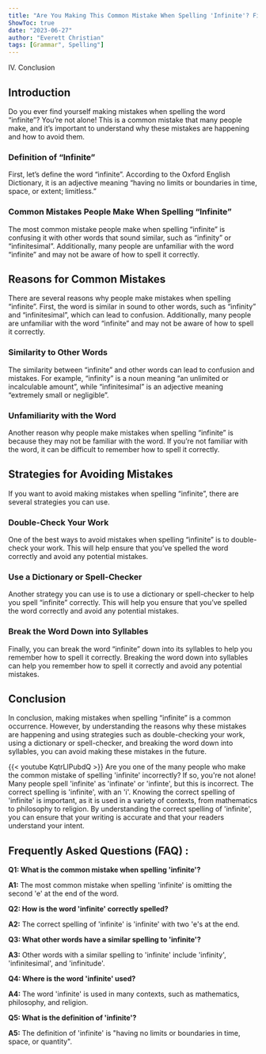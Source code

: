 ```yaml
---
title: "Are You Making This Common Mistake When Spelling 'Infinite'? Find Out Now!"
ShowToc: true 
date: "2023-06-27"
author: "Everett Christian" 
tags: [Grammar", Spelling"]
---
```

IV. Conclusion

## Introduction

Do you ever find yourself making mistakes when spelling the word “infinite”? You’re not alone! This is a common mistake that many people make, and it’s important to understand why these mistakes are happening and how to avoid them.

### Definition of “Infinite”

First, let’s define the word “infinite”. According to the Oxford English Dictionary, it is an adjective meaning “having no limits or boundaries in time, space, or extent; limitless.”

### Common Mistakes People Make When Spelling “Infinite”

The most common mistake people make when spelling “infinite” is confusing it with other words that sound similar, such as “infinity” or “infinitesimal”. Additionally, many people are unfamiliar with the word “infinite” and may not be aware of how to spell it correctly.

## Reasons for Common Mistakes

There are several reasons why people make mistakes when spelling “infinite”. First, the word is similar in sound to other words, such as “infinity” and “infinitesimal”, which can lead to confusion. Additionally, many people are unfamiliar with the word “infinite” and may not be aware of how to spell it correctly.

### Similarity to Other Words

The similarity between “infinite” and other words can lead to confusion and mistakes. For example, “infinity” is a noun meaning “an unlimited or incalculable amount”, while “infinitesimal” is an adjective meaning “extremely small or negligible”.

### Unfamiliarity with the Word

Another reason why people make mistakes when spelling “infinite” is because they may not be familiar with the word. If you’re not familiar with the word, it can be difficult to remember how to spell it correctly.

## Strategies for Avoiding Mistakes

If you want to avoid making mistakes when spelling “infinite”, there are several strategies you can use.

### Double-Check Your Work

One of the best ways to avoid mistakes when spelling “infinite” is to double-check your work. This will help ensure that you’ve spelled the word correctly and avoid any potential mistakes.

### Use a Dictionary or Spell-Checker

Another strategy you can use is to use a dictionary or spell-checker to help you spell “infinite” correctly. This will help you ensure that you’ve spelled the word correctly and avoid any potential mistakes.

### Break the Word Down into Syllables

Finally, you can break the word “infinite” down into its syllables to help you remember how to spell it correctly. Breaking the word down into syllables can help you remember how to spell it correctly and avoid any potential mistakes.

## Conclusion

In conclusion, making mistakes when spelling “infinite” is a common occurrence. However, by understanding the reasons why these mistakes are happening and using strategies such as double-checking your work, using a dictionary or spell-checker, and breaking the word down into syllables, you can avoid making these mistakes in the future.

{{< youtube KqtrLIPubdQ >}} 
Are you one of the many people who make the common mistake of spelling 'infinite' incorrectly? If so, you're not alone! Many people spell 'infinite' as 'infinate' or 'infinte', but this is incorrect. The correct spelling is 'infinite', with an 'i'. Knowing the correct spelling of 'infinite' is important, as it is used in a variety of contexts, from mathematics to philosophy to religion. By understanding the correct spelling of 'infinite', you can ensure that your writing is accurate and that your readers understand your intent.

## Frequently Asked Questions (FAQ) :
**Q1: What is the common mistake when spelling 'infinite'?**

**A1:** The most common mistake when spelling 'infinite' is omitting the second 'e' at the end of the word.

**Q2: How is the word 'infinite' correctly spelled?**

**A2:** The correct spelling of 'infinite' is 'infinite' with two 'e's at the end.

**Q3: What other words have a similar spelling to 'infinite'?**

**A3:** Other words with a similar spelling to 'infinite' include 'infinity', 'infinitesimal', and 'infinitude'.

**Q4: Where is the word 'infinite' used?**

**A4:** The word 'infinite' is used in many contexts, such as mathematics, philosophy, and religion.

**Q5: What is the definition of 'infinite'?**

**A5:** The definition of 'infinite' is "having no limits or boundaries in time, space, or quantity".





